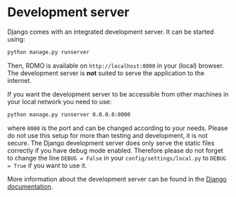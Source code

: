 # Development server

Django comes with an integrated development server. It can be started using:

```bash
python manage.py runserver
```

Then, RDMO is available on `http://localhost:8000` in your (local) browser. The development server is **not** suited to serve the application to the internet.

If you want the development server to be accessible from other machines in your local network you need to use:

```bash
python manage.py runserver 0.0.0.0:8000
```

where `8000` is the port and can be changed according to your needs. Please do not use this setup for more than testing and development, it is not secure. The Django development server does only serve the static files correctly if you have debug mode enabled. Therefore please do not forget to change the line `DEBUG = False` in your `config/settings/local.py` to `DEBUG = True` if you want to use it.

More information about the development server can be found in the [Django documentation](https://docs.djangoproject.com/en/1.10/intro/tutorial01/#the-development-server).
